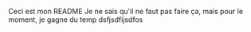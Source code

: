 Ceci est mon README
Je ne sais qu'il ne faut pas faire ça, mais pour le moment, je gagne du temp
dsfjsdfijsdfos
